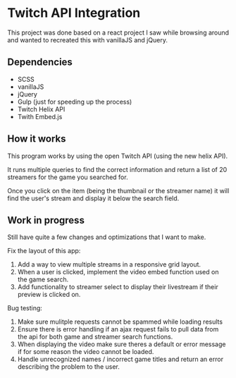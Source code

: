 # Twitch API Integration

This project was done based on a react project I saw while browsing around and wanted to recreated this with vanillaJS and jQuery.

## Dependencies
<ul>
<li>SCSS</li>
<li>vanillaJS</li>
<li>jQuery</li>
<li>Gulp (just for speeding up the process)</li>
<li>Twitch Helix API</li>
<li>Twith Embed.js</li>
</ul>

## How it works

This program works by using the open Twitch API (using the new helix API).

It runs multiple queries to find the correct information and return a list of 20 streamers for the game you searched for.

Once you click on the item (being the thumbnail or the streamer name) it will find the user's stream and display it below the search field.

## Work in progress

Still have quite a few changes and optimizations that I want to make.

Fix the layout of this app: 

<ol>
  <li>Add a way to view multiple streams in a responsive grid layout.</li>
  <li>When a user is clicked, implement the video embed function used on the game search.</li>
  <li>Add functionality to streamer select to display their livestream if their preview is clicked on.</li>
</ol>
  Bug testing: 

<ol>
  <li>Make sure mulitple requests cannot be spammed while loading results</li>
  <li>Ensure there is error handling if an ajax request fails to pull data from the api for both game and streamer search functions.</li>
  <li>When displaying the video make sure theres a default or error message if for some reason the video cannot be loaded.</li>
  <li>Handle unrecognized names / incorrect game titles and return an error describing the problem to the user.</li>
</ol>